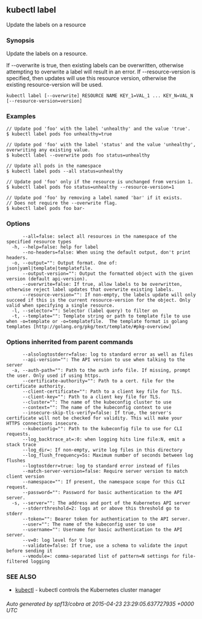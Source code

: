 ## kubectl label

Update the labels on a resource

### Synopsis


Update the labels on a resource.

If --overwrite is true, then existing labels can be overwritten, otherwise attempting to overwrite a label will result in an error.
If --resource-version is specified, then updates will use this resource version, otherwise the existing resource-version will be used.

```
kubectl label [--overwrite] RESOURCE NAME KEY_1=VAL_1 ... KEY_N=VAL_N [--resource-version=version]
```

### Examples

```
// Update pod 'foo' with the label 'unhealthy' and the value 'true'.
$ kubectl label pods foo unhealthy=true

// Update pod 'foo' with the label 'status' and the value 'unhealthy', overwriting any existing value.
$ kubectl label --overwrite pods foo status=unhealthy

// Update all pods in the namespace
$ kubectl label pods --all status=unhealthy

// Update pod 'foo' only if the resource is unchanged from version 1.
$ kubectl label pods foo status=unhealthy --resource-version=1

// Update pod 'foo' by removing a label named 'bar' if it exists.
// Does not require the --overwrite flag.
$ kubectl label pods foo bar-
```

### Options

```
      --all=false: select all resources in the namespace of the specified resource types
  -h, --help=false: help for label
      --no-headers=false: When using the default output, don't print headers.
  -o, --output="": Output format. One of: json|yaml|template|templatefile.
      --output-version="": Output the formatted object with the given version (default api-version).
      --overwrite=false: If true, allow labels to be overwritten, otherwise reject label updates that overwrite existing labels.
      --resource-version="": If non-empty, the labels update will only succeed if this is the current resource-version for the object. Only valid when specifying a single resource.
  -l, --selector="": Selector (label query) to filter on
  -t, --template="": Template string or path to template file to use when -o=template or -o=templatefile.  The template format is golang templates [http://golang.org/pkg/text/template/#pkg-overview]
```

### Options inherrited from parent commands

```
      --alsologtostderr=false: log to standard error as well as files
      --api-version="": The API version to use when talking to the server
  -a, --auth-path="": Path to the auth info file. If missing, prompt the user. Only used if using https.
      --certificate-authority="": Path to a cert. file for the certificate authority.
      --client-certificate="": Path to a client key file for TLS.
      --client-key="": Path to a client key file for TLS.
      --cluster="": The name of the kubeconfig cluster to use
      --context="": The name of the kubeconfig context to use
      --insecure-skip-tls-verify=false: If true, the server's certificate will not be checked for validity. This will make your HTTPS connections insecure.
      --kubeconfig="": Path to the kubeconfig file to use for CLI requests.
      --log_backtrace_at=:0: when logging hits line file:N, emit a stack trace
      --log_dir=: If non-empty, write log files in this directory
      --log_flush_frequency=5s: Maximum number of seconds between log flushes
      --logtostderr=true: log to standard error instead of files
      --match-server-version=false: Require server version to match client version
      --namespace="": If present, the namespace scope for this CLI request.
      --password="": Password for basic authentication to the API server.
  -s, --server="": The address and port of the Kubernetes API server
      --stderrthreshold=2: logs at or above this threshold go to stderr
      --token="": Bearer token for authentication to the API server.
      --user="": The name of the kubeconfig user to use
      --username="": Username for basic authentication to the API server.
      --v=0: log level for V logs
      --validate=false: If true, use a schema to validate the input before sending it
      --vmodule=: comma-separated list of pattern=N settings for file-filtered logging
```

### SEE ALSO
* [kubectl](kubectl.md)	 - kubectl controls the Kubernetes cluster manager

###### Auto generated by spf13/cobra at 2015-04-23 23:29:05.637727935 +0000 UTC
